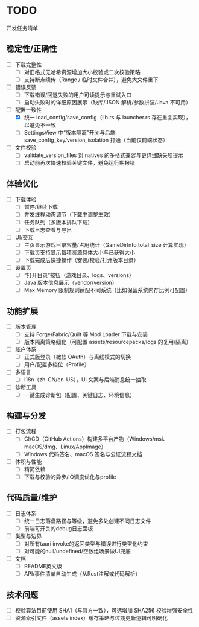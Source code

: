 # TODO

开发任务清单

## 稳定性/正确性

- [ ] 下载完整性
  - [ ] 对旧格式无哈希资源增加大小校验或二次校验策略
  - [ ] 支持断点续传（Range / 临时文件合并），避免大文件重下
- [ ] 错误反馈
  - [ ] 下载错误/回退失败的用户可读提示与重试入口
  - [ ] 启动失败时的详细原因展示（缺库/JSON 解析/参数拼装/Java 不可用）
- [ ] 配置一致性
  - [x] 统一 load_config/save_config（lib.rs 与 launcher.rs 存在重复实现），以避免不一致
  - [ ] SettingsView 中“版本隔离”开关与后端 save_config_key/version_isolation 打通（当前仅前端状态）
- [ ] 文件校验
  - [ ] validate_version_files 对 natives 的多格式兼容与更详细缺失项提示
  - [ ] 启动前再次快速校验关键文件，避免运行期报错

## 体验优化

- [ ] 下载体验
  - [ ] 暂停/继续下载
  - [ ] 并发线程动态调节（下载中调整生效）
  - [ ] 任务队列（多版本排队下载）
  - [ ] 下载日志查看与导出
- [ ] UI/交互
  - [ ] 主页显示游戏目录容量/占用统计（GameDirInfo.total_size 计算实现）
  - [ ] 下载页支持显示每项资源具体大小与已获得大小
  - [ ] 下载完成后快捷操作（安装/校验/打开版本目录）
- [ ] 设置页
  - [ ] “打开目录”按钮（游戏目录、logs、versions）
  - [ ] Java 版本信息展示（vendor/version）
  - [ ] Max Memory 限制规则适配不同系统（比如保留系统内存比例可配置）

## 功能扩展

- [ ] 版本管理
  - [ ] 支持 Forge/Fabric/Quilt 等 Mod Loader 下载与安装
  - [ ] 版本隔离策略细化（可配置 assets/resourcepacks/logs 的复用/隔离）
- [ ] 账户体系
  - [ ] 正式版登录（微软 OAuth）与离线模式的切换
  - [ ] 用户/配置多档位（Profile）
- [ ] 多语言
  - [ ] i18n（zh-CN/en-US），UI 文案与后端消息统一抽取
- [ ] 诊断工具
  - [ ] 一键生成诊断包（配置、关键日志、环境信息）

## 构建与分发

- [ ] 打包流程
  - [ ] CI/CD（GitHub Actions）构建多平台产物（Windows/msi、macOS/dmg、Linux/AppImage）
  - [ ] Windows 代码签名、macOS 签名与公证流程文档
- [ ] 体积与性能
  - [ ] 精简依赖
  - [ ] 下载与校验的异步/IO调度优化与profile

## 代码质量/维护

- [ ] 日志体系
  - [ ] 统一日志落盘路径与等级，避免多处创建不同日志文件
  - [ ] 前端可开关的debug日志面板
- [ ] 类型与边界
  - [ ] 对所有tauri invoke的返回类型与错误进行类型化约束
  - [ ] 对可能的null/undefined/空数组场景做UI兜底
- [ ] 文档
  - [ ] README英文版
  - [ ] API/事件清单自动生成（从Rust注解或代码解析）

## 技术问题

- [ ] 校验算法目前使用 SHA1（与官方一致），可选增加 SHA256 校验增强安全性
- [ ] 资源索引文件（assets index）缓存策略与过期更新逻辑可明确化